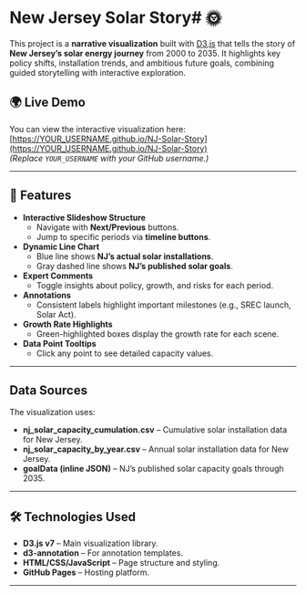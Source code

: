 # New Jersey Solar Story# 🌞

This project is a **narrative visualization** built with [D3.js](https://d3js.org/) that tells the story of **New Jersey’s solar energy journey** from 2000 to 2035. It highlights key policy shifts, installation trends, and ambitious future goals, combining guided storytelling with interactive exploration.

## 🌍 Live Demo
You can view the interactive visualization here:  
[https://YOUR_USERNAME.github.io/NJ-Solar-Story](https://YOUR_USERNAME.github.io/NJ-Solar-Story)  
*(Replace `YOUR_USERNAME` with your GitHub username.)*

---

## 📌 Features
- **Interactive Slideshow Structure**
  - Navigate with **Next/Previous** buttons.
  - Jump to specific periods via **timeline buttons**.
- **Dynamic Line Chart**
  - Blue line shows **NJ’s actual solar installations**.
  - Gray dashed line shows **NJ’s published solar goals**.
- **Expert Comments**
  - Toggle insights about policy, growth, and risks for each period.
- **Annotations**
  - Consistent labels highlight important milestones (e.g., SREC launch, Solar Act).
- **Growth Rate Highlights**
  - Green-highlighted boxes display the growth rate for each scene.
- **Data Point Tooltips**
  - Click any point to see detailed capacity values.

---

## Data Sources
The visualization uses:
- **nj_solar_capacity_cumulation.csv** – Cumulative solar installation data for New Jersey.
- **nj_solar_capacity_by_year.csv** – Annual solar installation data for New Jersey.
- **goalData (inline JSON)** – NJ’s published solar capacity goals through 2035.

---

## 🛠️ Technologies Used
- **D3.js v7** – Main visualization library.
- **d3-annotation** – For annotation templates.
- **HTML/CSS/JavaScript** – Page structure and styling.
- **GitHub Pages** – Hosting platform.

---


